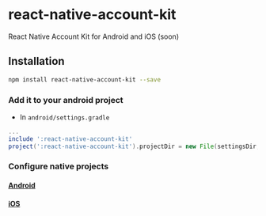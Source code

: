 # react-native-account-kit
React Native Account Kit for Android and iOS (soon)

## Installation

```bash
npm install react-native-account-kit --save
```
### Add it to your android project

* In `android/settings.gradle`

```gradle
...
include ':react-native-account-kit'
project(':react-native-account-kit').projectDir = new File(settingsDir, '../node_modules/react-native-account-kit/android')
```

### Configure native projects
#### [Android](https://github.com/CoericK/react-native-account-kit/tree/master/android/)
#### [iOS](https://github.com/CoericK/react-native-account-kit/tree/master/android/)
